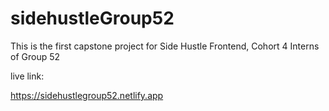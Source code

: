 # sidehustleGroup52
This is the first capstone project for Side Hustle Frontend, Cohort 4 Interns of Group 52

live link: 

https://sidehustlegroup52.netlify.app 

